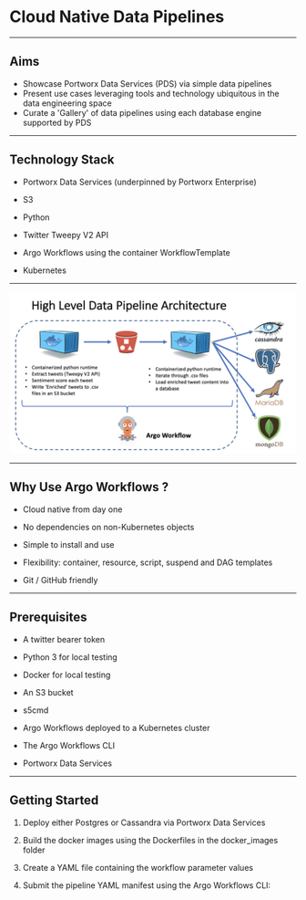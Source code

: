 # Cloud Native Data Pipelines 

---

## Aims

- Showcase Portworx Data Services (PDS) via simple data pipelines
- Present use cases leveraging tools and technology ubiquitous in the data engineering space 
- Curate a 'Gallery' of data pipelines using each database engine supported by PDS

---

## Technology Stack

- Portworx Data Services (underpinned by Portworx Enterprise)

- S3

- Python

- Twitter Tweepy V2 API

- Argo Workflows using the container WorkflowTemplate

- Kubernetes

---

<img src="images/07.png">

---

## Why Use Argo Workflows ?

- Cloud native from day one

- No dependencies on non-Kubernetes objects

- Simple to install and use

- Flexibility: container, resource, script, suspend and DAG templates

- Git / GitHub friendly

---

## Prerequisites

- A twitter bearer token

- Python 3 for local testing

- Docker for local testing

- An S3 bucket

- s5cmd

- Argo Workflows deployed to a Kubernetes cluster

- The Argo Workflows CLI

- Portworx Data Services 

---

## Getting Started

1. Deploy either Postgres or Cassandra via Portworx Data Services

2. Build the docker images using the Dockerfiles in the docker_images folder

3. Create a YAML file containing the workflow parameter values

4. Submit the pipeline YAML manifest using the Argo Workflows CLI:

```argo submit <YAML file> -n <Kubernetes namespace> -parameter-file <YAML file>
